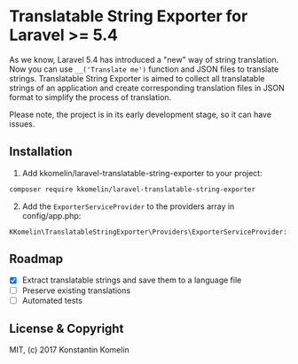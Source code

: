 # Translatable String Exporter for Laravel >= 5.4
As we know, Laravel 5.4 has introduced a "new" way of string translation.
Now you can use `__('Translate me')` function and JSON files to translate strings.
Translatable String Exporter is aimed to collect all translatable strings of an application and create corresponding translation files in JSON format to simplify the process of translation.

Please note, the project is in its early development stage, so it can have issues.

## Installation

1) Add kkomelin/laravel-translatable-string-exporter to your project:

```bash
composer require kkomelin/laravel-translatable-string-exporter
```

2) Add the `ExporterServiceProvider` to the providers array in config/app.php:

```
KKomelin\TranslatableStringExporter\Providers\ExporterServiceProvider::class,
```

## Roadmap

- [x] Extract translatable strings and save them to a language file
- [ ] Preserve existing translations
- [ ] Automated tests

## License & Copyright

MIT, (c) 2017 Konstantin Komelin

